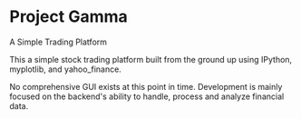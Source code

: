 # Project Gamma 
A Simple Trading Platform

This a simple stock trading platform built from the ground up using IPython, myplotlib, and yahoo_finance.

No comprehensive GUI exists at this point in time. Development is mainly focused on the backend's ability to
handle, process and analyze financial data.

